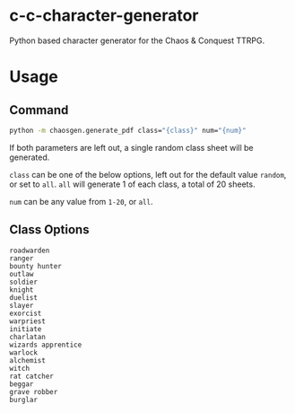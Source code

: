 # c-c-character-generator
Python based character generator for the Chaos &amp; Conquest TTRPG.
# Usage
## Command
```sh
python -m chaosgen.generate_pdf class="{class}" num="{num}"
```
If both parameters are left out, a single random class sheet will be generated.

`class` can be one of the below options, left out for the default value `random`, or set to `all`. `all` will generate 1 of each class, a total of 20 sheets.

`num` can be any value from `1-20`, or `all`.
## Class Options
```
roadwarden
ranger
bounty hunter
outlaw
soldier
knight
duelist
slayer
exorcist
warpriest
initiate
charlatan
wizards apprentice
warlock
alchemist
witch
rat catcher
beggar
grave robber
burglar
```